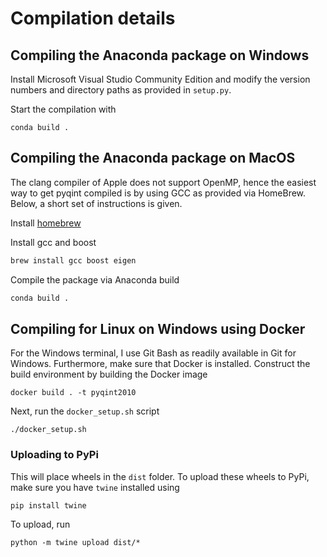 # Compilation details

## Compiling the Anaconda package on Windows

Install Microsoft Visual Studio Community Edition and modify the version
numbers and directory paths as provided in `setup.py`.

Start the compilation with
```
conda build .
```

## Compiling the Anaconda package on MacOS

The clang compiler of Apple does not support OpenMP, hence the easiest way to
get pyqint compiled is by using GCC as provided via HomeBrew. Below, a short
set of instructions is given.

Install [homebrew](https://brew.sh/)

Install gcc and boost

```bash
brew install gcc boost eigen
```

Compile the package via Anaconda build

```bash
conda build .
```

## Compiling for Linux on Windows using Docker

For the Windows terminal, I use Git Bash as readily available in
Git for Windows. Furthermore, make sure that Docker is installed.
Construct the build environment by building the Docker image
```
docker build . -t pyqint2010
```

Next, run the `docker_setup.sh` script

```
./docker_setup.sh
```

### Uploading to PyPi

This will place wheels in the `dist` folder. To upload these wheels
to PyPi, make sure you have `twine` installed using

```
pip install twine
```

To upload, run

```
python -m twine upload dist/*
```